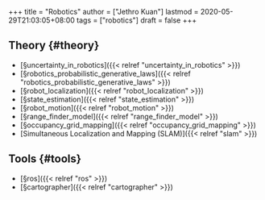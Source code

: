 +++
title = "Robotics"
author = ["Jethro Kuan"]
lastmod = 2020-05-29T21:03:05+08:00
tags = ["robotics"]
draft = false
+++

## Theory {#theory}

- [§uncertainty\_in\_robotics]({{< relref "uncertainty_in_robotics" >}})
- [§robotics\_probabilistic\_generative\_laws]({{< relref "robotics_probabilistic_generative_laws" >}})
- [§robot\_localization]({{< relref "robot_localization" >}})
- [§state\_estimation]({{< relref "state_estimation" >}})
- [§robot\_motion]({{< relref "robot_motion" >}})
- [§range\_finder\_model]({{< relref "range_finder_model" >}})
- [§occupancy\_grid\_mapping]({{< relref "occupancy_grid_mapping" >}})
- [Simultaneous Localization and Mapping (SLAM)]({{< relref "slam" >}})

## Tools {#tools}

- [§ros]({{< relref "ros" >}})
- [§cartographer]({{< relref "cartographer" >}})
